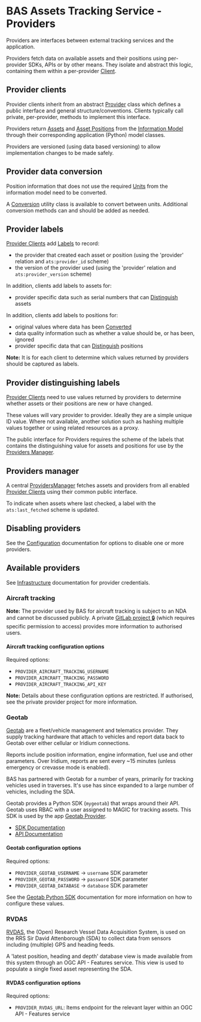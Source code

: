 # BAS Assets Tracking Service - Providers

Providers are interfaces between external tracking services and the application.

Providers fetch data on available assets and their positions using per-provider SDKs, APIs or by other means. They
isolate and abstract this logic, containing them within a per-provider [Client](#provider-clients).

## Provider clients

Provider clients inherit from an abstract [Provider](../src/assets_tracking_service/providers/base_provider.py) class
which defines a public interface and general structure/conventions. Clients typically call private, per-provider,
methods to implement this interface.

Providers return [Assets](./info-model.md#asset) and [Asset Positions](./info-model.md#asset-position) from the
[Information Model](./info-model.md) through their corresponding application (Python) model classes.

Providers are versioned (using data based versioning) to allow implementation changes to be made safely.

## Provider data conversion

Position information that does not use the required [Units](./info-model.md#asset-position-units) from the information
model need to be converted.

A [Conversion](../src/assets_tracking_service/units.py) utility class is available to convert between units. Additional
conversion methods can and should be added as needed.

## Provider labels

[Provider Clients](#provider-clients) add [Labels](./info-model.md#labels) to record:

- the provider that created each asset or position (using the 'provider' relation and `ats:provider_id` scheme)
- the version of the provider used (using the 'provider' relation and `ats:provider_version` scheme)

In addition, clients add labels to assets for:

- provider specific data such as serial numbers that can [Distinguish](#provider-distinguishing-labels) assets

In addition, clients add labels to positions for:

- original values where data has been [Converted](#provider-data-conversion)
- data quality information such as whether a value should be, or has been, ignored
- provider specific data that can [Distinguish](#provider-distinguishing-labels) positions

**Note:** It is for each client to determine which values returned by providers should be captured as labels.

## Provider distinguishing labels

[Provider Clients](#provider-clients) need to use values returned by providers to determine whether assets or their
positions are new or have changed.

These values will vary provider to provider. Ideally they are a simple unique ID value. Where not available, another
solution such as hashing multiple values together or using related resources as a proxy.

The public interface for Providers requires the scheme of the labels that contains the distinguishing value for assets
and positions for use by the [Providers Manager](#providers-manager).

## Providers manager

A central [ProvidersManager](../src/assets_tracking_service/providers/providers_manager.py) fetches assets and
providers from all enabled [Provider Clients](#provider-clients) using their common public interface.

To indicate when assets where last checked, a label with the `ats:last_fetched` scheme is updated.

## Disabling providers

See the [Configuration](./config.md) documentation for options to disable one or more providers.

## Available providers

See [Infrastructure](./infrastructure.md#providers) documentation for provider credentials.

### Aircraft tracking

**Note:** The provider used by BAS for aircraft tracking is subject to an NDA and cannot be discussed publicly. A
private [GitLab project 🔒](https://start.1password.com/open/i?a=QSB6V7TUNVEOPPPWR6G7S2ARJ4&v=ffy5l25mjdv577qj6izuk6lo4m&i=sextpqiz6qcqb6icpy4b7un5wq&h=magic.1password.eu)
(which requires specific permission to access) provides more information to authorised users.

#### Aircraft tracking configuration options

Required options:

- `PROVIDER_AIRCRAFT_TRACKING_USERNAME`
- `PROVIDER_AIRCRAFT_TRACKING_PASSWORD`
- `PROVIDER_AIRCRAFT_TRACKING_API_KEY`

**Note:** Details about these configuration options are restricted. If authorised, see the private provider project for
more information.

### Geotab

[Geotab](https://www.geotab.com/uk/) are a fleet/vehicle management and telematics provider. They supply tracking
hardware that attach to vehicles and report data back to Geotab over either cellular or Iridium connections.

Reports include position information, engine information, fuel use and other parameters. Over Iridium, reports are sent
every ~15 minutes (unless emergency or crevasse mode is enabled).

BAS has partnered with Geotab for a number of years, primarily for tracking vehicles used in traverses. It's use has
since expanded to a large number of vehicles, including the SDA.

Geotab provides a Python SDK (`mygeotab`) that wraps around their API. Geotab uses RBAC with a user assigned to MAGIC
for tracking assets. This SDK is used by the app [Geotab Provider](../src/assets_tracking_service/providers/geotab.py).

- [SDK Documentation](http://mygeotab-python.readthedocs.io)
- [API Documentation](https://developers.geotab.com/myGeotab/introduction)

#### Geotab configuration options

Required options:

- `PROVIDER_GEOTAB_USERNAME` -> `username` SDK parameter
- `PROVIDER_GEOTAB_PASSWORD` -> `password` SDK parameter
- `PROVIDER_GEOTAB_DATABASE` -> `database` SDK parameter

See the [Geotab Python SDK](https://mygeotab-python.readthedocs.io/en/latest/api.html#mygeotab.api.API.__init__)
documentation for more information on how to configure these values.

### RVDAS

[RVDAS](https://rvdas.org/), the (Open) Research Vessel Data Acquisition System, is used on the RRS Sir David
Attenborough (SDA) to collect data from sensors including (multiple) GPS and heading feeds.

A 'latest position, heading and depth' database view is made available from this system through an OGC API - Features
service. This view is used to populate a single fixed asset representing the SDA.

#### RVDAS configuration options

Required options:

- `PROVIDER_RVDAS_URL`: Items endpoint for the relevant layer within an OGC API - Features service
